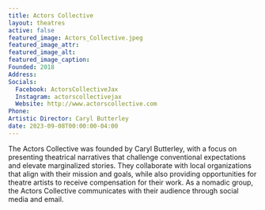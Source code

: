 ```yaml
---
title: Actors Collective
layout: theatres
active: false
featured_image: Actors_Collective.jpeg
featured_image_attr:
featured_image_alt:
featured_image_caption:
Founded: 2018
Address: 
Socials: 
  Facebook: ActorsCollectiveJax
  Instagram: actorscollectivejax
  Website: http://www.actorscollective.com
Phone: 	
Artistic Director: Caryl Butterley
date: 2023-09-08T00:00:00-04:00
---
```

The Actors Collective was founded by Caryl Butterley, with a focus on presenting theatrical narratives that challenge conventional expectations and elevate marginalized stories. They collaborate with local organizations that align with their mission and goals, while also providing opportunities for theatre artists to receive compensation for their work. As a nomadic group, the Actors Collective communicates with their audience through social media and email.